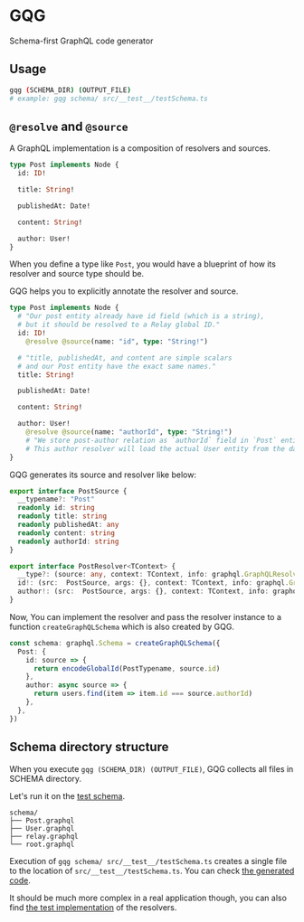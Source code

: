 # GQG

Schema-first GraphQL code generator


## Usage

```sh
gqg (SCHEMA_DIR) (OUTPUT_FILE)
# example: gqg schema/ src/__test__/testSchema.ts
```


## `@resolve` and `@source`

A GraphQL implementation is a composition of resolvers and sources.

```graphql
type Post implements Node {
  id: ID!

  title: String!

  publishedAt: Date!

  content: String!

  author: User!
}
```

When you define a type like `Post`, you would have a blueprint of
how its resolver and source type should be.

GQG helps you to explicitly annotate the resolver and source.

```graphql
type Post implements Node {
  # "Our post entity already have id field (which is a string),
  # but it should be resolved to a Relay global ID."
  id: ID!
    @resolve @source(name: "id", type: "String!")

  # "title, publishedAt, and content are simple scalars
  # and our Post entity have the exact same names."
  title: String!

  publishedAt: Date!

  content: String!

  author: User!
    @resolve @source(name: "authorId", type: "String!")
    # "We store post-author relation as `authorId` field in `Post` entity.
    # This author resolver will load the actual User entity from the database."
}
```

GQG generates its source and resolver like below:

```ts
export interface PostSource {
  __typename?: "Post"
  readonly id: string
  readonly title: string
  readonly publishedAt: any
  readonly content: string
  readonly authorId: string
}
```

```ts
export interface PostResolver<TContext> {
  __type?: (source: any, context: TContext, info: graphql.GraphQLResolveInfo) => boolean
  id!: (src:  PostSource, args: {}, context: TContext, info: graphql.GraphQLResolveInfo) => string | null | undefined | Promise<string | null | undefined>
  author!: (src:  PostSource, args: {}, context: TContext, info: graphql.GraphQLResolveInfo) => UserSource | null | undefined | Promise<UserSource | null | undefined>
}
```

Now, You can implement the resolver and pass the resolver instance to a function `createGraphQLSchema`
which is also created by GQG.

```ts
const schema: graphql.Schema = createGraphQLSchema({
  Post: {
    id: source => {
      return encodeGlobalId(PostTypename, source.id)
    },
    author: async source => {
      return users.find(item => item.id === source.authorId)
    },
  },
})
```

## Schema directory structure

When you execute `gqg (SCHEMA_DIR) (OUTPUT_FILE)`, GQG collects all files in SCHEMA directory.

Let's run it on the [test schema](schema/).

```
schema/
├── Post.graphql
├── User.graphql
├── relay.graphql
└── root.graphql
```

Execution of `gqg schema/ src/__test__/testSchema.ts` creates a single file to the
location of `src/__test__/testSchema.ts`. You can check [the generated code](src/__test__/testSchema.ts).

It should be much more complex in a real application though,
you can also find [the test implementation](src/__test__/schemaExecution.test.ts) of the resolvers.

